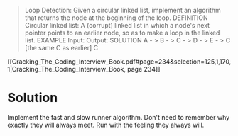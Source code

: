 > Loop Detection: Given a circular linked list, implement an algorithm that returns the node at the beginning of the loop. DEFINITION Circular linked list: A (corrupt) linked list in which a node's next pointer points to an earlier node, so as to make a loop in the linked list. EXAMPLE Input: Output: SOLUTION A - > B - > C - > D - > E - > C [the same C as earlier] C

[[Cracking_The_Coding_Interview_Book.pdf#page=234&selection=125,1,170,1|Cracking_The_Coding_Interview_Book, page 234]]

# Solution
Implement the fast and slow runner algorithm. Don't need to remember why exactly they will always meet. Run with the feeling they always will.